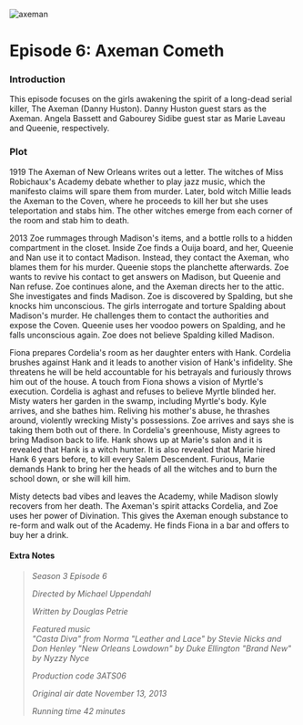 ![axeman](https://github.com/user-attachments/assets/ea889189-db22-4da7-847c-170ef60944d0)

# Episode 6: Axeman Cometh

### Introduction
This episode focuses on the girls awakening the spirit of a long-dead serial killer, The Axeman (Danny Huston). Danny Huston guest stars as the Axeman.
Angela Bassett and Gabourey Sidibe guest star as Marie Laveau and Queenie, respectively.

### Plot
1919
The Axeman of New Orleans writes out a letter. The witches of Miss Robichaux's Academy debate whether to play jazz music, which the manifesto claims
will spare them from murder. Later, bold witch Millie leads the Axeman to the Coven, where he proceeds to kill her but she uses teleportation and stabs
him. The other witches emerge from each corner of the room and stab him to death.

2013
Zoe rummages through Madison's items, and a bottle rolls to a hidden compartment in the closet. Inside Zoe finds a Ouija board, and her, Queenie and Nan use
it to contact Madison. Instead, they contact the Axeman, who blames them for his murder. Queenie stops the planchette afterwards. Zoe wants to revive his
contact to get answers on Madison, but Queenie and Nan refuse. Zoe continues alone, and the Axeman directs her to the attic. She investigates and finds Madison.
Zoe is discovered by Spalding, but she knocks him unconscious. The girls interrogate and torture Spalding about Madison's murder. He challenges them to contact
the authorities and expose the Coven. Queenie uses her voodoo powers on Spalding, and he falls unconscious again. Zoe does not believe Spalding killed Madison.

Fiona prepares Cordelia's room as her daughter enters with Hank. Cordelia brushes against Hank and it leads to another vision of Hank's infidelity. She threatens he
will be held accountable for his betrayals and furiously throws him out of the house. A touch from Fiona shows a vision of Myrtle's execution. Cordelia is aghast and
refuses to believe Myrtle blinded her. Misty waters her garden in the swamp, including Myrtle's body. Kyle arrives, and she bathes him. Reliving his mother's abuse, he
thrashes around, violently wrecking Misty's possessions. Zoe arrives and says she is taking them both out of there. In Cordelia's greenhouse, Misty agrees to bring Madison
back to life. Hank shows up at Marie's salon and it is revealed that Hank is a witch hunter. It is also revealed that Marie hired Hank 6 years before, to kill every Salem
Descendent. Furious, Marie demands Hank to bring her the heads of all the witches and to burn the school down, or she will kill him.

Misty detects bad vibes and leaves the Academy, while Madison slowly recovers from her death. The Axeman's spirit attacks Cordelia, and Zoe uses her power of Divination.
This gives the Axeman enough substance to re-form and walk out of the Academy. He finds Fiona in a bar and offers to buy her a drink.


#### Extra Notes

>	*Season 3
Episode 6*
>
> *Directed by	Michael Uppendahl*
>
> *Written by	Douglas Petrie*
>
> *Featured music	
"Casta Diva" from Norma
"Leather and Lace" by Stevie Nicks and Don Henley
"New Orleans Lowdown" by Duke Ellington
"Brand New" by Nyzzy Nyce*
>
> *Production code	3ATS06*
>
> *Original air date	November 13, 2013*
>
> *Running time	42 minutes*
